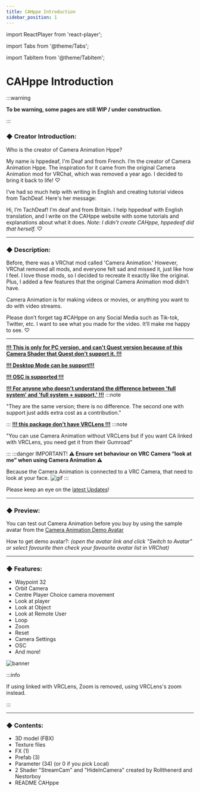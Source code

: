 ```yaml
---
title: CAHppe Introduction
sidebar_position: 1
---
```


import ReactPlayer from 'react-player';

import Tabs from '@theme/Tabs';

import TabItem from '@theme/TabItem';

# CAHppe Introduction
:::warning

**To be warning, some pages are still WIP / under construction.**

:::

### ◆ Creator Introduction:
Who is the creator of Camera Animation Hppe?

My name is hppedeaf, I'm Deaf and from French. I’m the creator of Camera Animation Hppe. The inspiration for it came from the original Camera Animation mod for VRChat, which was removed a year ago. I decided to bring it back to life! ♡

I’ve had so much help with writing in English and creating tutorial videos from TachDeaf. Here's her message:

Hi, I’m TachDeaf! I'm deaf and from Britain. I help hppedeaf with English translation, and I write on the CAHppe website with some tutorials and explanations about what it does. _Note: I didn’t create CAHppe, hppedeaf did that herself._ ♡

<!-- VIDEO SHOW WHO YOU ARE HERE -->

<ReactPlayer playing controls url=''/>

___
<ReactPlayer playing controls url='https://www.youtube.com/watch?v=NeQeA9TXIA4'/>
<!-- ^^ VIDEO NEED UPDATE WITH NEW ^^ -->

### ◆ Description:

Before, there was a VRChat mod called 'Camera Animation.' However, VRChat removed all mods, and everyone felt sad and missed it, just like how I feel. I love those mods, so I decided to recreate it exactly like the original. Plus, I added a few features that the original Camera Animation mod didn't have.

Camera Animation is for making videos or movies, or anything you want to do with video streams.

Please don’t forget tag #CAHppe on any Social Media such as Tik-tok, Twitter, etc. I want to see what you made for the video. It’ll make me happy to see. ♡

___

<ins>**!!! This is only for PC version, and can't Quest version because of this Camera Shader that Quest don't support it. !!!**</ins>
<p></p>

<ins>**!!! Desktop Mode can be support!!!**</ins>
<p></p>

<ins>**!!! OSC is supported !!!**</ins>
<p></p>

<ins>**!!! For anyone who doesn't understand the difference between 'full system' and 'full system + support.' !!!**</ins>
:::note

"They are the same version; there is no difference. The second one with support just adds extra cost as a contribution."

:::
<ins>**!!! this package don't have VRCLens !!!**</ins>
:::note

"You can use Camera Animation without VRCLens but if you want CA linked with VRCLens, you need get it from their Gumroad"

:::
:::danger IMPORTANT!
**⚠️ Ensure set behaviour on VRC Camera “look at me” when using Camera Animation ⚠️**

Because the Camera Animation is connected to a VRC Camera, that need to look at your face.
![gif](@site/static/img/LookAtMeBehaviour.webp)
:::

Please keep an eye on the [latest Updates](../updates)!

___

### ◆ Preview:

You can test out Camera Animation before you buy by using the sample avatar from the [Camera Animation Demo Avatar](https://vrchat.com/home/avatar/avtr_89e2b4e1-7a6a-4dbc-9c06-dfef99ec0472)

How to get demo avatar?: _(open the avatar link and click "Switch to Avatar" or select favourite then check your favourite avatar list in VRChat)_

___

### ◆ Features:

- Waypoint 32
- Orbit Camera
- Centre Player Choice camera movement
- Look at player
- Look at Object
- Look at Remote User
- Loop
- Zoom
- Reset
- Camera Settings
- OSC
- And more!

![banner](@site/static/img/ActionMenu.png)

:::info

If using linked with VRCLens, Zoom is removed, using VRCLens's zoom instead.

:::

___

### ◆ Contents:

- 3D model (FBX)
- Texture files
- FX (1)
- Prefab (3)
- Parameter (34) (or 0 if you pick Local)
- 2 Shader "StreamCam" and "HideInCamera" created by Rollthenerd and Nestorboy
- README CAHppe
<!-- NEED UPDATING!!!! -->